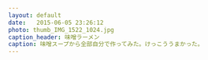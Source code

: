 ```yaml
---
layout: default
date:   2015-06-05 23:26:12
photo: thumb_IMG_1522_1024.jpg
caption_header: 味噌ラーメン
caption: 味噌スープから全部自分で作ってみた。けっこううまかった。
---
```

